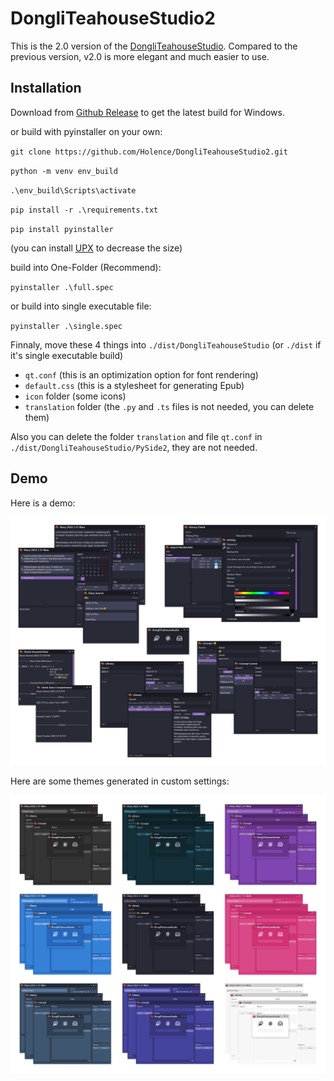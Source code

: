 # DongliTeahouseStudio2

This is the 2.0 version of the [DongliTeahouseStudio](https://github.com/Holence/DongliTeahouseStudio). Compared to the previous version, v2.0 is more elegant and much easier to use.

## Installation

Download from [Github Release](https://github.com/Holence/DongliTeahouseStudio2/releases) to get the latest build for Windows.

or build with pyinstaller on your own:

`git clone https://github.com/Holence/DongliTeahouseStudio2.git`

`python -m venv env_build`

`.\env_build\Scripts\activate`

`pip install -r .\requirements.txt`

`pip install pyinstaller`

(you can install [UPX](https://upx.github.io/) to decrease the size)

build into One-Folder (Recommend):

`pyinstaller .\full.spec`

or build into single executable file:

`pyinstaller .\single.spec`

Finnaly, move these 4 things into `./dist/DongliTeahouseStudio` (or `./dist` if it's single executable build)

- `qt.conf` (this is an optimization option for font rendering)
- `default.css` (this is a stylesheet for generating Epub)
- `icon` folder (some icons)
- `translation` folder (the `.py` and `.ts` files is not needed, you can delete them)

Also you can delete the folder `translation` and file `qt.conf` in `./dist/DongliTeahouseStudio/PySide2`, they are not needed.

## Demo

Here is a demo:

![demo](demo/demo.png)

Here are some themes generated in custom settings:

![theme](demo/theme.png)
